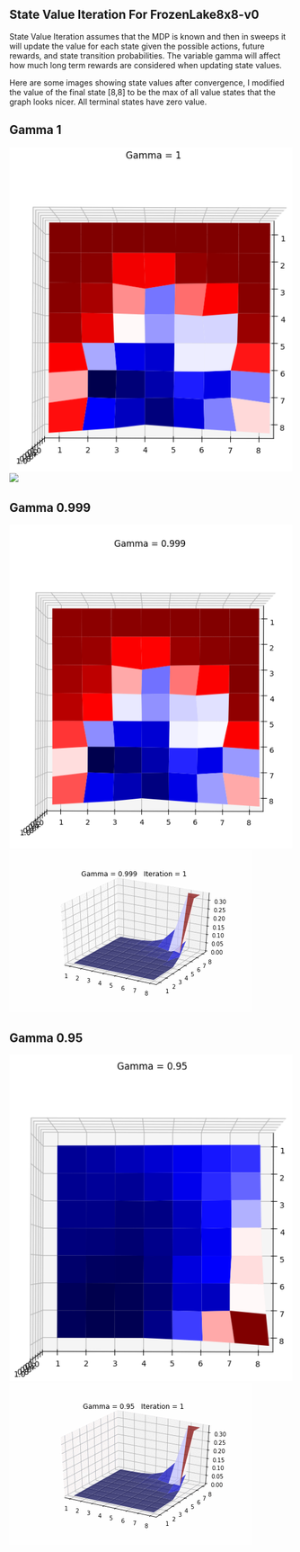 State Value Iteration For FrozenLake8x8-v0
------------------------------------

State Value Iteration assumes that the MDP is known and then in sweeps it will update the value for each state given the possible actions, future rewards, and state transition probabilities.  The variable gamma will affect how much long term rewards are considered when updating state values.

Here are some images showing state values after convergence, I modified the value of the final state [8,8] to be the max of all value states that the graph looks nicer.  All terminal states have zero value.

Gamma 1
-------
<img src="images/gamma1.png">
<img src="images/gamma1.gif">

Gamma 0.999
-------
<img src="images/gamma99.png">
<img src="images/gamma99.gif">

Gamma 0.95
-------
<img src="images/gamma95.png">
<img src="images/gamma95.gif">
